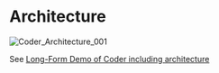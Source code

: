# Architecture

![Coder_Architecture_001](https://github.com/user-attachments/assets/c2fe9b42-e7a6-4a39-9a98-3d461cf49a32)

See [Long-Form Demo of Coder including architecture](https://youtu.be/pMmLbjH7GtY?t=54)
